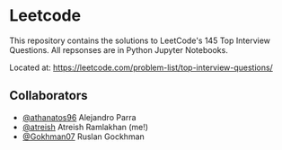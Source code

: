 # Leetcode 

This repository contains the solutions to LeetCode's 145 Top Interview Questions. All repsonses are in Python Jupyter Notebooks. 

Located at: https://leetcode.com/problem-list/top-interview-questions/ 

## Collaborators

- [@athanatos96](https://github.com/athanatos96) Alejandro Parra
- [@atreish](https://github.com/atreish) Atreish Ramlakhan (me!)
- [@Gokhman07](https://github.com/Gokhman07) Ruslan Gockhman
